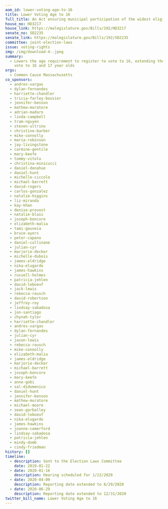 ```yaml
---
aom_id: lower-voting-age-to-16
title: Lower Voting Age to 16
full_title: An Act ensuring municipal participation of the widest eligible range
house_no: HD3217
house_link: https://malegislature.gov/Bills/192/HD3217
senate_no: SD2235
senate_link: https://malegislature.gov/Bills/192/SD2235
committee: joint-election-laws
issue: voting-rights
img: /img/download-4-.jpeg
summary:
  - Lowers the age requirement to register to vote to 16, extending the right to
    vote to 16 and 17 year olds
orgs:
  - Common Cause Massachusetts
co_sponsors:
  - andres-vargas
  - dylan-fernandes
  - harriette-chandler
  - tricia-farley-bouvier
  - jennifer-benson
  - mathew-muratore
  - adrian-madaro
  - linda-campbell
  - tram-nguyen
  - steven-ultrino
  - christine-barber
  - mike-connolly
  - maria-robinson
  - jay-livingstone
  - carmine-gentile
  - mary-keefe
  - tommy-vitolo
  - christina-minicucci
  - daniel-donahue
  - daniel-hunt
  - michelle-ciccolo
  - michael-barrett
  - david-rogers
  - carlos-gonzalez
  - natalie-higgins
  - liz-miranda
  - kay-khan
  - denise-provost
  - natalie-blais
  - joseph-boncore
  - elizabeth-malia
  - tami-gouveia
  - bruce-ayers
  - peter-capano
  - daniel-cullinane
  - julian-cyr
  - marjorie-decker
  - michelle-dubois
  - james-eldridge
  - nika-elugardo
  - james-hawkins
  - russell-holmes
  - patricia-jehlen
  - david-leboeuf
  - jack-lewis
  - rebecca-rausch
  - david-robertson
  - jeffrey-roy
  - lindsay-sabadosa
  - jon-santiago
  - chynah-tyler
  - harriette-chandler
  - andres-vargas
  - dylan-fernandes
  - julian-cyr
  - jason-lewis
  - rebecca-rausch
  - mike-connolly
  - elizabeth-malia
  - james-eldridge
  - marjorie-decker
  - michael-barrett
  - joseph-boncore
  - mary-keefe
  - anne-gobi
  - sal-didomenico
  - daniel-hunt
  - jennifer-benson
  - mathew-muratore
  - michael-moore
  - sean-garballey
  - david-leboeuf
  - nika-elugardo
  - james-hawkins
  - joanne-comerford
  - lindsay-sabadosa
  - patricia-jehlen
  - mindy-domb
  - cindy-friedman
history: []
timeline:
  - description: Sent to the Election Laws Committee
    date: 2019-01-22
  - date: 2020-01-16
    description: Hearing scheduled for 1/22/2020
  - date: 2020-04-09
    description: Reporting date extended to 6/29/2020
  - date: 2020-06-29
    description: Reporting date extended to 12/31/2020
twitter_bill_name: Lower Voting Age to 16
---
```

